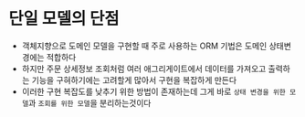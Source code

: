 # 단일 모델의 단점

- 객체지향으로 도메인 모델을 구현할 때 주로 사용하는 ORM 기법은 도메인 상태변경에는 적합하다
- 하지만 주문 상세정보 조회처럼 여러 애그리게이트에서 데이터를 가져오고 출력하는 기능을 구혀하기에는 고려할게 많아서 구현을 복잡하게 만든다
- 이러한 구현 복잡도를 낮추기 위한 방법이 존재하는데 그게 바로 `상태 변경을 위한 모델`과 `조회를 위한 모델`을 분리하는것이다
